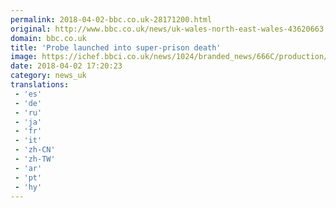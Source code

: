 ```yaml
---
permalink: 2018-04-02-bbc.co.uk-28171200.html
original: http://www.bbc.co.uk/news/uk-wales-north-east-wales-43620663
domain: bbc.co.uk
title: 'Probe launched into super-prison death'
image: https://ichef.bbci.co.uk/news/1024/branded_news/666C/production/_94802262_berwynentrybuilding.jpg
date: 2018-04-02 17:20:23
category: news_uk
translations: 
 - 'es'
 - 'de'
 - 'ru'
 - 'ja'
 - 'fr'
 - 'it'
 - 'zh-CN'
 - 'zh-TW'
 - 'ar'
 - 'pt'
 - 'hy'
---
```


